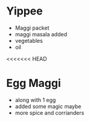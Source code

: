 # Yippee

* Maggi packet
* maggi masala added
* vegetables
* oil

<<<<<<< HEAD
# Egg Maggi
* along with 1 egg
* added some magic maybe
* more spice and corrianders
